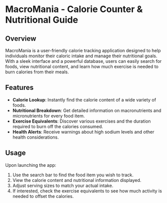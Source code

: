 # MacroMania - Calorie Counter & Nutritional Guide

## Overview
MacroMania is a user-friendly calorie tracking application designed to help individuals monitor their caloric intake and manage their nutritional goals. With a sleek interface and a powerful database, users can easily search for foods, view nutritional content, and learn how much exercise is needed to burn calories from their meals.

## Features
- **Calorie Lookup**: Instantly find the calorie content of a wide variety of foods.
- **Nutritional Breakdown**: Get detailed information on macronutrients and micronutrients for every food item.
- **Exercise Equivalents**: Discover various exercises and the duration required to burn off the calories consumed.
- **Health Alerts**: Receive warnings about high sodium levels and other health considerations.

## Usage
Upon launching the app:
1. Use the search bar to find the food item you wish to track.
2. View the calorie content and nutritional information displayed.
3. Adjust serving sizes to match your actual intake.
4. If interested, check the exercise equivalents to see how much activity is needed to offset the calories.

